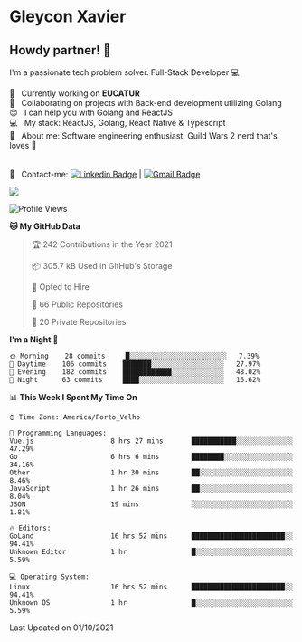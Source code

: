 # Gleycon Xavier

## Howdy partner! 👋

I'm a passionate tech problem solver.
Full-Stack Developer :computer:

 :rocket:  &nbsp; Currently working on **EUCATUR**
 <br/> :purple_heart: &nbsp; Collaborating on projects with Back-end development utilizing Golang
 <br/> :blush: &nbsp; I can help you with Golang and ReactJS
 <br/> :computer: &nbsp; My stack: ReactJS, Golang, React Native & Typescript
 <br/> 💬  &nbsp; About me: Software engineering enthusiast, Guild Wars 2 nerd that's loves :apple:
 <br/>
 <br/>
 <br/> :email: &nbsp; Contact-me: [![Linkedin Badge](https://img.shields.io/badge/-GleyconXavier-blue?style=flat-square&logo=Linkedin&logoColor=white&link=https://www.linkedin.com/in/gleyconxavier/)](https://www.linkedin.com/in/gleyconxavier/) 
| 
[![Gmail Badge](https://img.shields.io/badge/-gleyconxcarlos@gmail.com-c14438?style=flat-square&logo=Gmail&logoColor=white&link=mailto:gleyconxcarlos@gmail.com)](mailto:gleyconxcarlos@gmail.com)

![](https://komarev.com/ghpvc/?username=gleyconxavier)

<!--START_SECTION:waka-->
![Profile Views](http://img.shields.io/badge/Profile%20Views-0-blue)

**🐱 My GitHub Data** 

> 🏆 242 Contributions in the Year 2021
 > 
> 📦 305.7 kB Used in GitHub's Storage 
 > 
> 💼 Opted to Hire
 > 
> 📜 66 Public Repositories 
 > 
> 🔑 20 Private Repositories  
 > 
**I'm a Night 🦉** 

```text
🌞 Morning    28 commits     █░░░░░░░░░░░░░░░░░░░░░░░░   7.39% 
🌆 Daytime    106 commits    ███████░░░░░░░░░░░░░░░░░░   27.97% 
🌃 Evening    182 commits    ████████████░░░░░░░░░░░░░   48.02% 
🌙 Night      63 commits     ████░░░░░░░░░░░░░░░░░░░░░   16.62%

```


📊 **This Week I Spent My Time On** 

```text
⌚︎ Time Zone: America/Porto_Velho

💬 Programming Languages: 
Vue.js                   8 hrs 27 mins       ███████████░░░░░░░░░░░░░░   47.29% 
Go                       6 hrs 6 mins        ████████░░░░░░░░░░░░░░░░░   34.16% 
Other                    1 hr 30 mins        ██░░░░░░░░░░░░░░░░░░░░░░░   8.46% 
JavaScript               1 hr 26 mins        ██░░░░░░░░░░░░░░░░░░░░░░░   8.04% 
JSON                     19 mins             ░░░░░░░░░░░░░░░░░░░░░░░░░   1.81%

🔥 Editors: 
GoLand                   16 hrs 52 mins      ███████████████████████░░   94.41% 
Unknown Editor           1 hr                █░░░░░░░░░░░░░░░░░░░░░░░░   5.59%

💻 Operating System: 
Linux                    16 hrs 52 mins      ███████████████████████░░   94.41% 
Unknown OS               1 hr                █░░░░░░░░░░░░░░░░░░░░░░░░   5.59%

```


 Last Updated on 01/10/2021
<!--END_SECTION:waka-->
